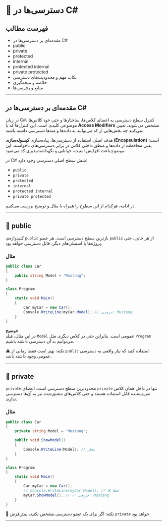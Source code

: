 ﻿# 📝 دسترسی‌ها در C#

## فهرست مطالب
- مقدمه‌ای بر دسترسی‌ها در C#
- public
- private
- protected
- internal
- protected internal
- private protected
- نکات مهم و محدودیت‌های دسترسی
- خلاصه و نتیجه‌گیری
- منابع و رفرنس‌ها

---

## مقدمه‌ای بر دسترسی‌ها در C#

در زبان C#، کنترل سطح دسترسی به اعضای کلاس‌ها، ساختارها و حتی خود کلاس‌ها موضوعی کلیدی است. این کنترل‌ها که با **Access Modifiers** مشخص می‌شوند، تعیین می‌کنند چه بخش‌هایی از کد می‌توانند به داده‌ها و متدها دسترسی داشته باشند.

هدف اصلی استفاده از دسترسی‌ها، پیاده‌سازی **کپسوله‌سازی (Encapsulation)** است؛ یعنی محافظت از داده‌ها و منطق داخلی کلاس در برابر دسترسی‌های ناخواسته. این موضوع باعث افزایش امنیت، خوانایی و نگهداشت‌پذیری کد می‌شود.

در C# شش سطح اصلی دسترسی وجود دارد:
- `public`
- `private`
- `protected`
- `internal`
- `protected internal`
- `private protected`

در ادامه، هرکدام از این سطوح را همراه با مثال و توضیح بررسی می‌کنیم.

---

## 🔹 public

کلیدواژه‌ی `public` بازترین سطح دسترسی است. هر عضو `public` از هر جایی، حتی پروژه‌ها یا اسمبلی‌های دیگر، قابل دسترسی خواهد بود.

### مثال
```csharp
public class Car
{
    public string Model = "Mustang";
}

class Program
{
    static void Main()
    {
        Car myCar = new Car();
        Console.WriteLine(myCar.Model); // خروجی: Mustang
    }
}
```

**توضیح:**  
در این مثال، فیلد `Model` عمومی است. بنابراین حتی در کلاس دیگری مثل `Program` می‌توانیم به آن دسترسی داشته باشیم.  

⚠️ نکته: بهتر است فقط زمانی از `public` استفاده کنید که نیاز واقعی به دسترسی عمومی وجود داشته باشد.

---

## 🔹 private

`private` محدودترین سطح دسترسی است. اعضای `private` تنها در داخل همان کلاس تعریف‌شده قابل استفاده هستند و حتی کلاس‌های مشتق‌شده نیز به آن‌ها دسترسی ندارند.

### مثال
```csharp
public class Car
{
    private string Model = "Mustang";

    public void ShowModel()
    {
        Console.WriteLine(Model); // مجاز
    }
}

class Program
{
    static void Main()
    {
        Car myCar = new Car();
        // Console.WriteLine(myCar.Model); // ❌ خطا
        myCar.ShowModel(); // ✅ خروجی: Mustang
    }
}
```

📌 نکته: اگر برای یک عضو دسترسی مشخص نکنید، پیش‌فرض `private` خواهد بود.

---
